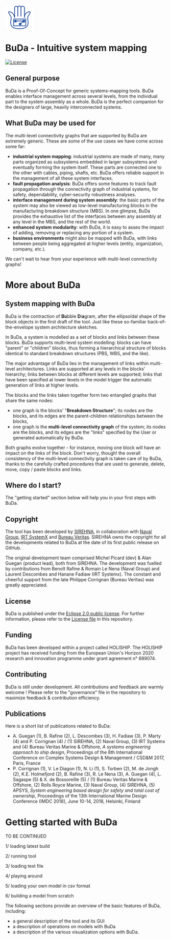 ![](doc/images/BuDa_GitHub_Logo.png)
# BuDa - Intuitive system mapping

[![License](https://img.shields.io/badge/License-EPL%202.0-blue.svg)](https://opensource.org/licenses/EPL-2.0)

## General purpose

BuDa is a Proof-Of-Concept for generic systems-mapping tools. BuDa enables
interface management across several levels, from the individual part to the
system assembly as a whole. BuDa is the perfect companion for the designers of
large, heavily interconnected systems.

## What BuDa may be used for

The multi-level connectivity graphs that are supported by BuDa are extremely
generic. These are some of the use cases we have come across some far:
- **industrial system mapping**: industrial systems are made of many, many
    parts organized as subsystems embedded in larger subsystems and eventually
    forming the system itself. These parts are connected one to the other with
    cables, piping, shafts, etc. BuDa offers reliable support in the management
    of all these system interfaces.
- **fault propagation analysis**: BuDa offers some features to track fault
    propagation through the connectivity graph of industrial systems, for
    safety, dependability, cyber-security robustness analyses.
- **interface management during system assembly**: the basic parts of the
    system may also be viewed as low-level manufacturing blocks in the
    manufacturing breakdown structure (MBS). In one glimpse, BuDa provides the
    exhaustive list of the interfaces between any assembly at any level in the
    MBS, and the rest of the world.
- **enhanced system modularity**: with BuDa, it is easy to asses the impact of
    adding, removing or replacing any portion of a system.
- **business environments** might also be mapped with BuDa, with links between
    people being aggregated at higher levels (entity, organization, company,
    etc.).

We can't wait to hear from your experience with multi-level connectivity
graphs!

# More about BuDa

## System mapping with BuDa

BuDa is the contraction of **Bu**bble **D**i**a**gram, after the ellipsoïdal
shape of the block objects in the first draft of the tool. Just like these
so-familiar back-of-the-envelope system architecture sketches.

In BuDa, a system is modelled as a set of blocks and links between these
blocks. BuDa supports multi-level system modelling: blocks can have "parent" or
"children" blocks, thus forming a hierarchical structure of blocks identical to
standard breakdown structures (PBS, WBS, and the like).

The major advantage of BuDa lies in the management of links within multi-level
architectures. Links are supported at any levels in the blocks' hierarchy;
links between blocks at different levels are supported; links that have been
specified at lower levels in the model trigger the automatic generation of
links at higher levels.

The blocks and the links taken together form two entangled graphs that share
the same nodes:
- one graph is the blocks' "**Breakdown Structure**"; its nodes are the blocks,
    and its edges are the parent-children relationships between the blocks,
- one graph is the **multi-level connectivity graph** of the system; its nodes
    are the blocks, and its edges are the "links" specified by the User or
    generated automatically by BuDa. 

Both graphs evolve together - for instance, moving one block will have an
impact on the links of the block. Don't worry, though! the overall consistency
of the multi-level connectivity graph is taken care of by BuDa, thanks to the
carefully crafted procedures that are used to generate, delete, move, copy /
paste blocks and links.

## Where do I start?

The "getting started" section below will help you in your first steps with
BuDa.

## Copyright

The tool has been developed by [SIREHNA](http://www.sirehna.com/), in
collaboration with [Naval Group](https://www.naval-group.com/en/), [IRT
SystemX](https://www.irt-systemx.fr/en/) and [Bureau
Veritas](https://www.bureauveritas.fr/). SIREHNA owns the copyright for all the
developments related to BuDa at the date of its first public release on GitHub.

The original development team comprised Michel Picard (dev) & Alan Guegan
(product lead), both from SIREHNA. The development was fuelled by contributions
from Benoît Rafine & Romain Le Nena (Naval Group) and Laurent Descombes and
Hanane Fadiaw (IRT Systemx). The constant and cheerful support from the late
Philippe Corrignan (Bureau Veritas) was greatly appreciated.

## License

BuDa is published under the [Eclipse 2.0 public
license]((https://opensource.org/licenses/EPL-2.0)). For further information,
please refer to the [License file](LICENCE.md) in this repository.

## Funding

BuDa has been developed within a project called HOLISHIP. The HOLISHIP project
has received funding from the European Union's Horizon 2020 research and
innovation programme under grant agreement n° 689074.

## Contributing

BuDa is still under development. All contributions and feedback are warmly
welcome ! Please refer to the "governance" file in the repository to maximize
feedback & contribution efficiency.

## Publications

Here is a short list of publications related to BuDa:
- A. Guegan (1), B. Rafine (2), L. Descombes (3), H. Fadiaw (3), P. Marty (4) and P. Corrignan (4) / (1) SIREHNA, (2) Naval Group, (3) IRT Systemx and (4) Bureau Veritas Marine & Offshore, *A systems engineering approach to ship design*, Proceedings of the 8th International Conference on Complex Systems Design & Management / CSD&M 2017, Paris, France
- P. Corrignan (1), V. Le Diagon (1), N. Li (1), S. Torben (2), M. de Jongh (2), K.E. Holmefjord (2), B. Rafine (3), R. Le Nena (3), A. Guegan (4), L. Sagaspe (5) & X. de Bossoreille (5) / (1) Bureau Veritas Marine & Offshore, (2) Rolls Royce Marine, (3) Naval Group, (4) SIREHNA, (5) APSYS, *System engineering based design for safety and total cost of ownership*, Proceedings of the 13th International Marine Design Conference (IMDC 2018), June 10-14, 2018, Helsinki, Finland

# Getting started with BuDa

TO BE CONTINUED

1/ loading latest build

2/ running tool

3/ loading test file

4/ playing around

5/ loading your own model in csv format

6/ building a model from scratch

The following sections provide an overview of the basic features of BuDa, including:
- a general description of the tool and its GUI
- a description of operations on models with BuDa
- a description of the various visualization options with BuDa.
